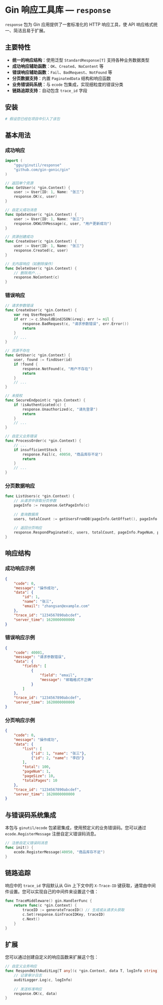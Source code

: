 # Gin 响应工具库 — `response`

`response` 包为 Gin 应用提供了一套标准化的 HTTP 响应工具，使 API 响应格式统一、简洁且易于扩展。

## 主要特性

* **统一的响应结构**：使用泛型 `StandardResponse[T]` 支持各种业务数据类型
* **成功响应辅助函数**：`OK`、`Created`、`NoContent` 等
* **错误响应辅助函数**：`Fail`、`BadRequest`、`NotFound` 等
* **分页数据支持**：内置 `PaginatedData` 结构和响应函数
* **业务错误码系统**：与 `ecode` 包集成，实现细粒度的错误分类
* **链路追踪支持**：自动包含 `trace_id` 字段

## 安装

```bash
# 假设您已经在项目中引入了该包
```

## 基本用法

### 成功响应

```go
import (
    "ggu/ginutil/response"
    "github.com/gin-gonic/gin"
)

// 返回单个资源
func GetUser(c *gin.Context) {
    user := User{ID: 1, Name: "张三"}
    response.OK(c, user)
}

// 自定义成功消息
func UpdateUser(c *gin.Context) {
    user := User{ID: 1, Name: "张三"}
    response.OKWithMessage(c, user, "用户更新成功")
}

// 资源创建成功
func CreateUser(c *gin.Context) {
    user := User{ID: 1, Name: "张三"}
    response.Created(c, user)
}

// 无内容响应（如删除操作）
func DeleteUser(c *gin.Context) {
    // 删除用户...
    response.NoContent(c)
}
```

### 错误响应

```go
// 请求参数错误
func CreateUser(c *gin.Context) {
    var req UserRequest
    if err := c.ShouldBindJSON(&req); err != nil {
        response.BadRequest(c, "请求参数错误", err.Error())
        return
    }
    // ...
}

// 资源不存在
func GetUser(c *gin.Context) {
    user, found := findUser(id)
    if !found {
        response.NotFound(c, "用户不存在")
        return
    }
    // ...
}

// 未授权
func SecureEndpoint(c *gin.Context) {
    if !isAuthenticated(c) {
        response.Unauthorized(c, "请先登录")
        return
    }
    // ...
}

// 自定义业务错误
func ProcessOrder(c *gin.Context) {
    // ...
    if insufficientStock {
        response.Fail(c, 40050, "商品库存不足")
        return
    }
    // ...
}
```

### 分页数据响应

```go
func ListUsers(c *gin.Context) {
    // 从请求中获取分页参数
    pageInfo := response.GetPageInfo(c)
    
    // 查询数据库
    users, totalCount := getUsersFromDB(pageInfo.GetOffset(), pageInfo.GetLimit())
    
    // 返回分页响应
    response.RespondPaginated(c, users, totalCount, pageInfo.PageNum, pageInfo.PageSize)
}
```

## 响应结构

### 成功响应示例

```json
{
    "code": 0,
    "message": "操作成功",
    "data": {
        "id": 1,
        "name": "张三",
        "email": "zhangsan@example.com"
    },
    "trace_id": "1234567890abcdef",
    "server_time": 1620000000000
}
```

### 错误响应示例

```json
{
    "code": 40001,
    "message": "请求参数错误",
    "data": {
        "fields": [
            {
                "field": "email",
                "message": "邮箱格式不正确"
            }
        ]
    },
    "trace_id": "1234567890abcdef",
    "server_time": 1620000000000
}
```

### 分页响应示例

```json
{
    "code": 0,
    "message": "操作成功",
    "data": {
        "list": [
            {"id": 1, "name": "张三"},
            {"id": 2, "name": "李四"}
        ],
        "total": 100,
        "pageNum": 1,
        "pageSize": 10,
        "totalPages": 10
    },
    "trace_id": "1234567890abcdef",
    "server_time": 1620000000000
}
```

## 与错误码系统集成

本包与 `ginutil/ecode` 包紧密集成，使用预定义的业务错误码。您可以通过 `ecode.RegisterMessage` 注册自定义错误码消息。

```go
// 注册自定义错误码消息
func init() {
    ecode.RegisterMessage(40050, "商品库存不足")
}
```

## 链路追踪

响应中的 `trace_id` 字段默认从 Gin 上下文中的 `X-Trace-ID` 键获取，通常由中间件设置。您可以实现自己的中间件来设置这个值：

```go
func TraceMiddleware() gin.HandlerFunc {
    return func(c *gin.Context) {
        traceID := generateTraceID() // 生成或从请求头获取
        c.Set(response.GinTraceIDKey, traceID)
        c.Next()
    }
}
```

## 扩展

您可以通过创建自定义的响应函数来扩展这个包：

```go
// 自定义业务响应
func RespondWithAuditLog[T any](c *gin.Context, data T, logInfo string) {
    // 记录审计日志
    auditLogger.Log(c, logInfo)
    
    // 发送标准响应
    response.OK(c, data)
}
``` 